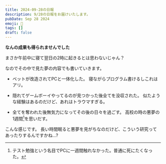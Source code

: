 ```yaml
---
title: 2024-09-28の日報
description: 9/28の日報をお届けいたします。
pubDate: Sep 28 2024
emoji: 🦊
tags: []
draft: false
---
```


**なんの成果も得られませんでした**

まさか午前中に寝て翌日の2時に起きるとは思わないじゃん？

なのでその中で見た夢の内容でも書いていきます。

- ベットが改造されてPCと一体化した。 寝ながらプログラム書けるしこれはアリ。

- 隠れてゲームボーイやってるのが見つかった後全てを没収された。
  似たような経験はあるのだけど、あれはトラウマすぎる。

- 全てを奪われた後無気力になってその後の日々を過ごす。
  高校の時の悪夢の1週間[^1]を思いだす。

こんな感じです。
長い時間眠ると悪夢を見がちなのだけど、こういう研究ってあったりするんですかね...?

[^1]: テスト勉強という名目でPCに一週間触れなかった。普通に死にたくなった。
